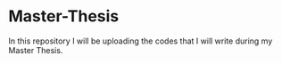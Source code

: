 # Master-Thesis
In this repository I will be uploading the codes that I will write during my Master Thesis.
